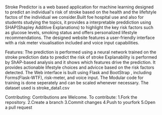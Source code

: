 Stroke Predictor is a web based application for machine learning designed to predict an individual's risk of stroke based on the health and the lifefstyle factos of the individual we consider.Built foe hospital use and also for students studying the topics, it provides a interpretable preddiction using SHAP(Shapley Additive Explanations) to highlight the key risk factors such as glucose levels, smoking status and offers personalized lifestyle recommendations. The designed website features a user-friendly interface with a risk meter visualisation included and voice input capabilities.

Features:
The prediction is performed using a neural network trained on the stroke prediction data to predict the risk of stroke
Explanability is performed by ShAP-based analysis and it shows which features drive the prediction.
It provides actionable lifestyle choices and advicce based on the risk factors detected.
The Web interface is built using Flask and BootStrap , including Forms(Flask-WTF), risk-meter, and voice input.
The Modular code for training is done seperately and can be scaled whenever necessary.
The dataset used is stroke_data1.csv

Contributing: 
Contributions are Welcome. To contribute:
1.Fork the repository.
2.Create a branch
3.Commit changes
4.Push to yourfork
5.Open a pull request 

